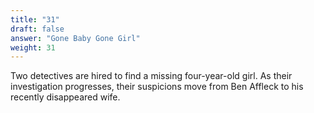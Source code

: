 ```yaml
---
title: "31"
draft: false
answer: "Gone Baby Gone Girl"
weight: 31
---
```

Two detectives are hired to find a missing four-year-old girl. As their investigation progresses, their suspicions move from Ben Affleck to his recently disappeared wife.